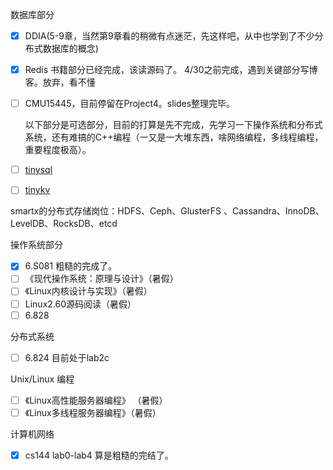 数据库部分

- [x] DDIA(5-9章，当然第9章看的稍微有点迷茫，先这样吧，从中也学到了不少分布式数据库的概念)

- [x] Redis 书籍部分已经完成，该读源码了。 4/30之前完成，遇到关键部分写博客。放弃，看不懂

- [ ] CMU15445，目前停留在Project4。slides整理完毕。

  

  以下部分是可选部分，目前的打算是先不完成，先学习一下操作系统和分布式系统，还有难搞的C++编程（一又是一大堆东西，啥网络编程，多线程编程，重要程度极高）。

- [ ] [tinysql](https://github.com/tidb-incubator/tinysql)

- [ ] [tinykv](https://github.com/tidb-incubator/tinykv)

 smartx的分布式存储岗位：HDFS、Ceph、GlusterFS 、Cassandra、InnoDB、LevelDB、RocksDB、etcd 

操作系统部分

- [x] 6.S081 粗糙的完成了。
- [ ] 《现代操作系统：原理与设计》（暑假）
- [ ] 《Linux内核设计与实现》（暑假）
- [ ]  Linux2.60源码阅读（暑假）
- [ ] 6.828

分布式系统

- [ ] 6.824 目前处于lab2c

Unix/Linux 编程

- [ ] 《Linux高性能服务器编程》  （暑假）
- [ ] 《Linux多线程服务器编程》（暑假）

计算机网络

- [x] cs144 lab0-lab4   算是粗糙的完结了。
